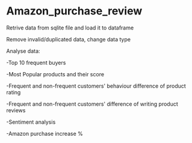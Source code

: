 # Amazon_purchase_review

Retrive data from sqlite file and load it to dataframe


Remove invalid/duplicated data, change data type


Analyse data:

-Top 10 frequent buyers

-Most Popular products and their score

-Frequent and non-frequent customers' behaviour difference of product rating

-Frequent and non-frequent customers' difference of writing product reviews

-Sentiment analysis

-Amazon purchase increase %
